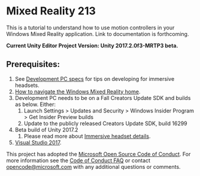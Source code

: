 # Mixed Reality 213 

This is a tutorial to understand how to use motion controllers in your Windows Mixed Reality application.  Link to documentation is forthcoming. 

**Current Unity Editor Project Version: Unity 2017.2.0f3-MRTP3 beta.**

## Prerequisites:
1. See [Development PC specs](https://developer.microsoft.com/en-us/windows/mixed-reality/install_the_tools#developing_for_immersive_headsets) for tips on developing for immersive headsets.
2. [How to navigate the Windows Mixed Reality home](https://developer.microsoft.com/en-us/windows/mixed-reality/navigating_the_windows_mixed_reality_home).
3. Development PC needs to be on a Fall Creators Update SDK and builds as below. Either:
    1. Launch Settings > Updates and Security > Windows Insider Program > Get Insider Preview builds
    2. Update to the publicly released Creators Update SDK, build 16299
4. Beta build of Unity 2017.2
    1. Please read more about [Immersive headset details](https://developer.microsoft.com/en-us/windows/mixed-reality/immersive_headset_details).
5. [Visual Studio 2017](https://www.visualstudio.com/downloads/).

This project has adopted the [Microsoft Open Source Code of Conduct](https://opensource.microsoft.com/codeofconduct/). 
For more information see the [Code of Conduct FAQ](https://opensource.microsoft.com/codeofconduct/faq/) or contact [opencode@microsoft.com](mailto:opencode@microsoft.com) with any additional questions or comments.
